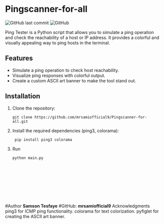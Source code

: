 # Pingscanner-for-all
![GitHub last commit](https://img.shields.io/github/last-commit/mrsamiofficial9/Pingscanner-for-all)
![GitHub](https://img.shields.io/github/license/mrsamiofficial9/Pingscanner-for-all)

Ping Tester is a Python script that allows you to simulate a ping operation and check the reachability of a host or IP address. It provides a colorful and visually appealing way to ping hosts in the terminal.

## Features

- Simulate a ping operation to check host reachability.
- Visualize ping responses with colorful output.
- Create a custom ASCII art banner to make the tool stand out.

## Installation

1. Clone the repository:

   ```shell
   git clone https://github.com/mrsamiofficial9/Pingscanner-for-all.git
2. Install the required dependencies (ping3, colorama):
   ```shell
    pip install ping3 colorama
3. Run
   ```shell
   python main.py










#Author
 **Samson Tesfaye**
#GitHub: **mrsamiofficial9**
Acknowledgments
ping3 for ICMP ping functionality.
colorama for text colorization.
pyfiglet for creating the ASCII art banner.
